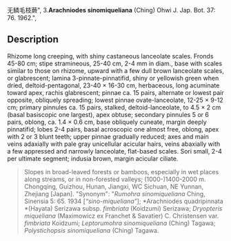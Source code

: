 无鳞毛枝蕨",
3.**Arachniodes sinomiqueliana** (Ching) Ohwi J. Jap. Bot. 37: 76. 1962.",

## Description
Rhizome long creeping, with shiny castaneous lanceolate scales. Fronds 45-80 cm; stipe stramineous, 25-40 cm, 2-4 mm in diam., base with scales similar to those on rhizome, upward with a few dull brown lanceolate scales, or glabrescent; lamina 3-pinnate-pinnatifid, shiny or yellowish green when dried, deltoid-pentagonal, 23-40 × 16-30 cm, herbaceous, long acuminate toward apex, rachis glabrescent; pinnae ca. 15 pairs, alternate or lowest pair opposite, obliquely spreading; lowest pinnae ovate-lanceolate, 12-25 × 9-12 cm; primary pinnules ca. 15 pairs, stalked, deltoid-lanceolate, to 4.5 × 2 cm (basal basiscopic one largest), apex obtuse; secondary pinnules 5 or 6 pairs, oblong, ca. 1.4 × 0.6 cm, base obliquely cuneate, margin deeply pinnatifid; lobes 2-4 pairs, basal acroscopic one almost free, oblong, apex with 2 or 3 blunt teeth; upper pinnae gradually reduced; axes and main veins adaxially with pale gray unicellular acicular hairs, veins abaxially with a few appressed and narrowly lanceolate, flat-based scales. Sori small, 2-4 per ultimate segment; indusia brown, margin acicular ciliate.

> Slopes in broad-leaved forests or bamboos, especially in wet places along streams, or in non-forested valleys; (1000-)1400-2000 m. Chongqing, Guizhou, Hunan, Jiangxi, WC Sichuan, NE Yunnan, Zhejiang [Japan].
  "Synonym": "*Rumohra sinomiqueliana* Ching, Sinensia 5: 65. 1934 [*“sino-miqueliana”*]; *Arachniodes quadripinnata *(Hayata) Serizawa subsp. *fimbriata* (Koidzumi) Serizawa; *Dryopteris miqueliana* (Maximowicz ex Franchet &amp; Savatier) C. Christensen var. *fimbriata* Koidzumi; *Leptorumohra sinomiqueliana* (Ching) Tagawa; *Polystichopsis sinomiqueliana* (Ching) Tagawa.
